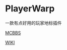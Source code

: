 # PlayerWarp
一款有点好用的玩家地标插件

[MCBBS](https://www.mcbbs.net/thread-1369714-1-1.html)

[WIKI](https://ricedoc.handyplus.cn/wiki/PlayerWarp/README/)
